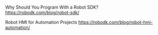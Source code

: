 
Why Should You Program With a Robot SDK?
https://robodk.com/blog/robot-sdk/

Robot HMI for Automation Projects
https://robodk.com/blog/robot-hmi-automation/